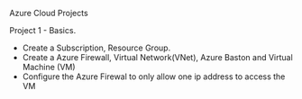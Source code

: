 Azure Cloud Projects

Project 1 - Basics.
- Create a Subscription, Resource Group.
- Create a Azure Firewall, Virtual Network(VNet), Azure Baston and Virtual Machine (VM)
- Configure the Azure Firewal to only allow one ip address to access the VM